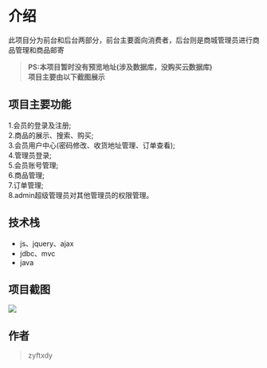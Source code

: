 # 介绍
此项目分为前台和后台两部分，前台主要面向消费者，后台则是商城管理员进行商品管理和商品邮寄<br/>
> **PS:本项目暂时没有预览地址(涉及数据库，没购买云数据库)** <br/>
> **项目主要由以下截图展示**
## 项目主要功能
1.会员的登录及注册;<br/>
2.商品的展示、搜索、购买;<br/>
3.会员用户中心(密码修改、收货地址管理、订单查看);<br/>
4.管理员登录;<br/>
5.会员账号管理;<br/>
6.商品管理;<br/>
7.订单管理;<br/>
8.admin超级管理员对其他管理员的权限管理。<br/>
## 技术栈
* js、jquery、ajax
* jdbc、mvc
* java
## 项目截图
![](http://118.31.2.17/printscreen/8.png)

## 作者
> zyftxdy
